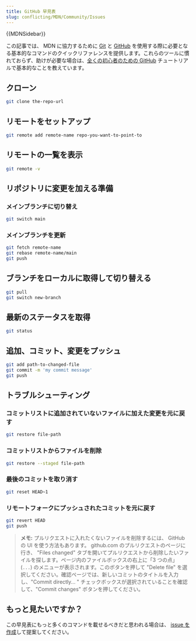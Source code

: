 ```yaml
---
title: GitHub 早見表
slug: conflicting/MDN/Community/Issues
---
```


{{MDNSidebar}}

この記事では、 MDN に協力するために [Git](https://git-scm.com/) と [GitHub](https://github.com/) を使用する際に必要となる基本的なコマンドのクイックリファレンスを提供します。これらのツールに慣れておらず、助けが必要な場合は、[全くの初心者のための GitHub](/ja/docs/MDN/Contribute/GitHub_beginners) チュートリアルで基本的なことを教えています。

## クローン

```bash
git clone the-repo-url
```

## リモートをセットアップ

```bash
git remote add remote-name repo-you-want-to-point-to
```

## リモートの一覧を表示

```bash
git remote -v
```

## リポジトリに変更を加える準備

### メインブランチに切り替え

```bash
git switch main
```

### メインブランチを更新

```bash
git fetch remote-name
git rebase remote-name/main
git push
```

## ブランチをローカルに取得して切り替える

```bash
git pull
git switch new-branch
```

## 最新のステータスを取得

```bash
git status
```

## 追加、コミット、変更をプッシュ

```bash
git add path-to-changed-file
git commit -m 'my commit message'
git push
```

## トラブルシューティング

### コミットリストに追加されていないファイルに加えた変更を元に戻す

```bash
git restore file-path
```

### コミットリストからファイルを削除

```bash
git restore --staged file-path
```

### 最後のコミットを取り消す

```bash
git reset HEAD~1
```

### リモートフォークにプッシュされたコミットを元に戻す

```bash
git revert HEAD
git push
```

> **メモ:** プルリクエストに入れたくないファイルを削除するには、 GitHub の UI を使う方法もあります。 github.com のプルリクエストのページに行き、 "Files changed" タブを開いてプルリクエストから削除したいファイルを探します。ページ内のファイルボックスの右上に「3 つの点」 (`...`) のメニューが表示されます。このボタンを押して "Delete file" を選択してください。確認ページでは、新しいコミットのタイトルを入力し、"Commit directly... " チェックボックスが選択されていることを確認して、"Commit changes" ボタンを押してください。

## もっと見たいですか？

この早見表にもっと多くのコマンドを載せるべきだと思われる場合は、 [issue を作成](https://github.com/mdn/content/issues/new)して提案してください。
